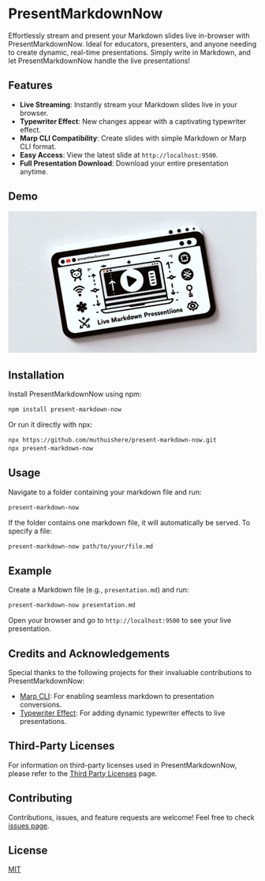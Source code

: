 # PresentMarkdownNow

Effortlessly stream and present your Markdown slides live in-browser with PresentMarkdownNow. Ideal for educators, presenters, and anyone needing to create dynamic, real-time presentations. Simply write in Markdown, and let PresentMarkdownNow handle the live presentations!

## Features

- **Live Streaming**: Instantly stream your Markdown slides live in your browser.
- **Typewriter Effect**: New changes appear with a captivating typewriter effect.
- **Marp CLI Compatibility**: Create slides with simple Markdown or Marp CLI format.
- **Easy Access**: View the latest slide at `http://localhost:9500`.
- **Full Presentation Download**: Download your entire presentation anytime.

## Demo
[![PresentMarkdownNow Demo](testdata/assets/presentnow.png)](https://youtu.be/Uaxzf9ZFd_k)


## Installation

Install PresentMarkdownNow using npm:

```bash
npm install present-markdown-now
```

Or run it directly with npx:

```bash
npx https://github.com/muthuishere/present-markdown-now.git
npx present-markdown-now
```

## Usage

Navigate to a folder containing your markdown file and run:

```bash
present-markdown-now
```

If the folder contains one markdown file, it will automatically be served. To specify a file:

```bash
present-markdown-now path/to/your/file.md
```

## Example

Create a Markdown file (e.g., `presentation.md`) and run:

```bash
present-markdown-now presentation.md
```

Open your browser and go to `http://localhost:9500` to see your live presentation.

## Credits and Acknowledgements

Special thanks to the following projects for their invaluable contributions to PresentMarkdownNow:

- [Marp CLI](https://www.npmjs.com/package/@marp-team/marp-cli): For enabling seamless markdown to presentation conversions.
- [Typewriter Effect](https://www.npmjs.com/package/typewriter-effect): For adding dynamic typewriter effects to live presentations.

## Third-Party Licenses

For information on third-party licenses used in PresentMarkdownNow, please refer to the [Third Party Licenses](THIRD-PARTY-LICENSES.txt) page.


## Contributing

Contributions, issues, and feature requests are welcome! Feel free to check [issues page](https://github.com/muthuishere/present-markdown-now/issues).

## License

[MIT](LICENSE)
